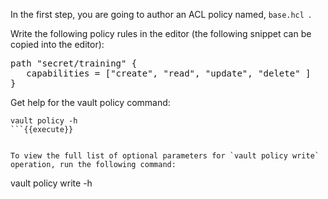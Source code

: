 In the first step, you are going to author an ACL policy named, `base.hcl `.

Write the following policy rules in the editor (the following snippet can be copied into the editor):

<pre class="file" data-filename="base.hcl" data-target="replace">
path "secret/training" {
   capabilities = ["create", "read", "update", "delete" ]
}
</pre>


Get help for the vault policy command:

```
vault policy -h
```{{execute}}


To view the full list of optional parameters for `vault policy write` operation, run the following command:

```
vault policy write -h
```{{execute}}
